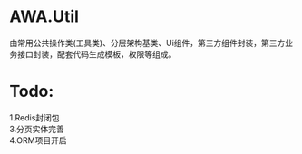 # AWA.Util
由常用公共操作类(工具类)、分层架构基类、Ui组件，第三方组件封装，第三方业务接口封装，配套代码生成模板，权限等组成。


# Todo:
1.Redis封闭包<br/>
3.分页实体完善<br/>
4.ORM项目开启
